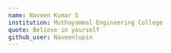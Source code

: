 ```yaml
---
name: Naveen Kumar S
institution: Muthayammal Engineering College
quote: Believe in yourself
github_user: Naveenlupin
---
```

